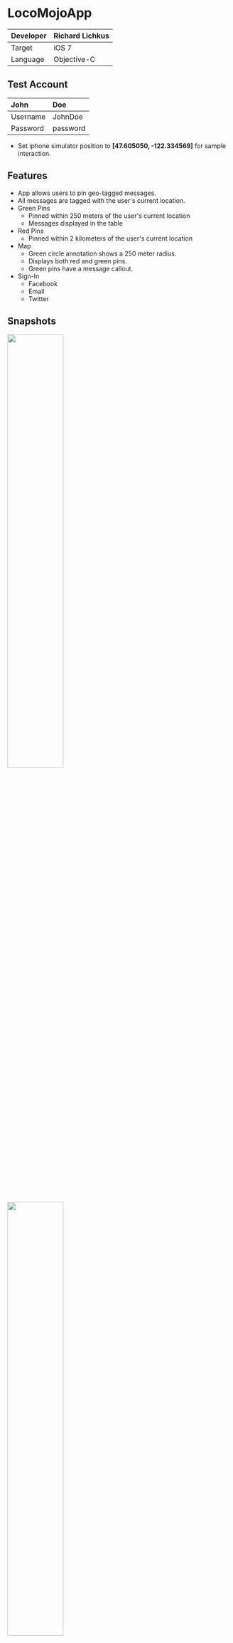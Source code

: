 LocoMojoApp
===========
|Developer  |Richard Lichkus   |
|:----------|:-----------------|
|Target     | iOS 7            |
|Language   | Objective-C      |

Test Account
-------------
|John      |Doe       |
|:---------|:---------|
|Username  |JohnDoe   |
|Password  |password  |

* Set iphone simulator position to **[47.605050, -122.334569]** for sample interaction.

Features
---------
* App allows users to pin geo-tagged messages. 
* All messages are tagged with the user's current location.
* Green Pins
   - Pinned within 250 meters of the user's current location
   - Messages displayed in the table
* Red Pins
   - Pinned within 2 kilometers of the user's current location
* Map
   - Green circle annotation shows a 250 meter radius.
   - Displays both red and green pins.
   - Green pins have a message callout.
* Sign-In
   - Facebook
   - Email
   - Twitter

Snapshots
---------
<img src="https://raw.github.com/rpl5018/LocoMojoApp/master/LocoMojo/Resources/Mojo.png" width="50%" height="50%">
<img src="https://raw.github.com/rpl5018/LocoMojoApp/master/LocoMojo/Resources/Map.png" width="50%" height="50%">
<img src="https://raw.github.com/rpl5018/LocoMojoApp/master/LocoMojo/Resources/Message.png" width="50%" height="50%">


Future Features
----------------
* Camera
* Geo-tagged photos
* Up/ down voting tagged messages
* NSNotifications
* Message filtering via tags

Frameworks
----------
* Map Kit
* Core Location
* Facebook SDK

Back End
--------
* Parse 
